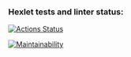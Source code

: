 ### Hexlet tests and linter status:
[![Actions Status](https://github.com/Kirill-1312/python-project-49/actions/workflows/hexlet-check.yml/badge.svg)](https://github.com/Kirill-1312/python-project-49/actions)

[![Maintainability](https://api.codeclimate.com/v1/badges/b942f92b9b28c0496f14/maintainability)](https://codeclimate.com/github/Kirill-1312/python-project-49/maintainability)